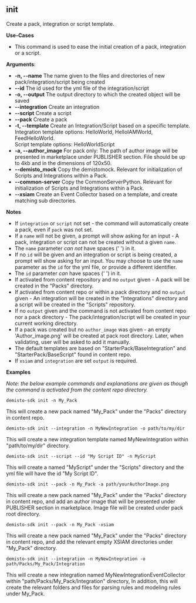 ## init
Create a pack, integration or script template.

**Use-Cases**
* This command is used to ease the initial creation of a pack, integration or a script.

**Arguments**:
* **-n, --name**
The name given to the files and directories of new pack/integration/script being created
* **--id**
The id used for the yml file of the integration/script
* **-o, --output**
The output directory to which the created object will be saved
* **--integration**
Create an integration
* **--script**
Create a script
* **--pack**
Create a pack
* **-t, --template**
Create an Integration/Script based on a specific template.</br>
Integration template options: HelloWorld, HelloIAMWorld, FeedHelloWorld.</br>
Script template options: HelloWorldScript
* **-a, --author_image** For pack only: The path of author image will be presented in marketplace
under PUBLISHER section. File should be up to 4kb and in the dimensions of 120x50.
* **--demisto_mock**
Copy the demistomock. Relevant for initialization of Scripts and Integrations within a Pack.
* **--common-server**
Copy the CommonServerPython. Relevant for initialization of Scripts and Integrations within a Pack.
* **--xsiam**
Create an Event Collector based on a template, and create matching sub directories.

**Notes**
* If `integration` or `script` not set - the command will automatically create a pack, even if `pack` was not set.
* If a `name` will not be given, a prompt will show asking for an input -
A pack, integration or script can not be created without a given `name`.
* The `name` parameter *can not* have spaces (' ') in it.
* If no `id` will be given and an integration or script is being created, a prompt will show asking for an input.
You may choose to use the `name` parameter as the `id` for the yml file, or provide a different identifier.
* The `id` parameter *can* have spaces (' ') in it.
* If activated from content repository and no `output` given - A pack will be created in the "Packs" directory.
* If activated from content repo or within a pack directory and no `output` given -
An integration will be created in the "Integrations" directory and a script will be created in the "Scripts" repository.
* If no `output` given and the command is not activated from content repo nor a pack directory -
The pack/integration/script will be created in your current working directory.
* If a pack was created but no `author_image` was given - an empty 'Author_image.png' will be created at pack root
  directory. Later, when validating, user will be asked to add it manually.
* The default templates are based on "StarterPack/BaseIntegration" and "StarterPack/BaseScript" found in content repo.
* If `xsiam` and `integration` are set `output` is required.

**Examples**

*Note: the below example commands and explanations are given as though the command is activated from the content repo directory.*


`demisto-sdk init -n My_Pack`

This will create a new pack named "My_Pack" under the "Packs" directory in content repo.


`demisto-sdk init --integration -n MyNewIntegration -o path/to/my/dir`

This will create a new integration template named MyNewIntegration within "path/to/my/dir" directory.


`demisto-sdk init --script --id "My Script ID" -n MyScript`

This will create a named "MyScript" under the "Scripts" directory and the yml file will have the id "My Script ID".


`demisto-sdk init --pack -n My_Pack -a path/yourAuthorImage.png`

This will create a new pack named "My_Pack" under the "Packs" directory in content repo, and add an author image that
will be presented under PUBLISHER section in marketplace. Image file will be created under pack root directory.

`demisto-sdk init --pack -n My_Pack -xsiam`

This will create a new pack named "My_Pack" under the "Packs" directory in content repo, and add the relevant empty XSIAM directories under "My_Pack" directory.

`demisto-sdk init --integration -n MyNewIntegration -o path/Packs/My_Pack/Integration`

This will create a new integration named MyNewIntegrationEventCollector within "path/Packs/My_Pack/Integration" directory,
In addition, this will create the relevant folders and files for parsing rules and modeling rules under My_Pack.
